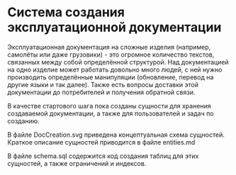 # Система создания эксплуатационной документации

Эксплуатационная документация на сложные изделия (например, самолёты или даже грузовики) - это огромное количество текстов, связанных между собой определённой структурой. Над документацией на одно изделие может работать довольно много людей, с ней нужно производить определённые манипуляции (обновление, перевод на другие языки и так далее). Также есть вопросы доставки этой документации до потребителей и получения обратной связи.

В качестве стартового шага пока созданы сущности для хранения создаваемой документации, а также для пользователей и задач по созданию.

В файле DocCreation.svg приведена концептуальная схема сущностей. Краткое описание сущностей приводится в файле entities.md

В файле schema.sql содержится код создания таблиц для этих сущностей, а также ограничений и индексов.